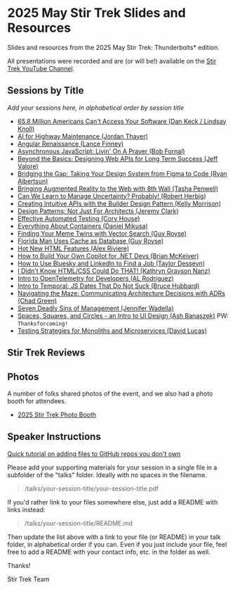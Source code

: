 # 2025 May Stir Trek Slides and Resources

Slides and resources from the 2025 May Stir Trek: Thunderbolts* edition.

All presentations were recorded and are (or will be!) available on the [Stir Trek YouTube Channel](https://youtube.com/stirtrek).

## Sessions by Title

*Add your sessions here, in alphabetical order by session title*

<!-- - [Session Title (SpeakerName)](/talks/foldername/README.md) -->
- [65.8 Million Americans Can't Access Your Software (Dan Keck / Lindsay Knoll)](https://go.osu.edu/65_8MillionAmericans)
- [AI for Highway Maintenance (Jordan Thayer)](/talks/ai-for-highway-maintenance/)
- [Angular Renaissance (Lance Finney)](https://tinyurl.com/stirTrekNgRen)
- [Asynchronous JavaScript: Livin' On A Prayer (Bob Fornal)](https://github.com/bob-fornal/tears)
- [Beyond the Basics: Designing Web APIs for Long Term Success (Jeff Valore)](/talks/web-api-design/)
- [Bridging the Gap: Taking Your Design System from Figma to Code (Ryan Albertsun)](https://buttons.design/slides/Figma%20to%20Code%202025%20Stir%20Trek.pdf)
- [Bringing Augmented Reality to the Web with 8th Wall (Tasha Penwell)](https://linktr.ee/stirtrek2025)
- [Can We Learn to Manage Uncertainty? Probably! (Robert Herbig)](https://www.dropbox.com/scl/fi/90vfx6cu5sdy4r91t1mr6/Can-We-Learn-to-Manage-Uncertainty_-Probably-StirTrek-2025.pdf?rlkey=v35p9ycttl1ep1c53pw52qe8w&e=1&st=wibxpidx&dl=0)
- [Creating Intuitive APIs with the Builder Design Pattern (Kelly Morrison)](https://github.com/kellyivymorrison/Presentations/blob/main/StirTrek2025/2025_Stir_Trek_Builder_Presentation.pdf)
- [Design Patterns: Not Just For Architects (Jeremy Clark)](https://github.com/jeremybytes/learning-design-patterns)
- [Effective Automated Testing (Cory House)](https://www.dropbox.com/scl/fi/n5yky8iue8af37kwssv0e/Effective-Automated-Testing-Stir-Trek-2025.pptx?rlkey=3fp7m1d93dtx5xigui1n1vqhg&dl=0)
- [Everything About Containers (Daniel Mikusa)](https://github.com/dmikusa/everything-about-containers)
- [Finding Your Meme Twins with Vector Search (Guy Royse)](talks//finding-your-meme-twin-with-embeddings-and-vector-search/)
- [Florida Man Uses Cache as Database (Guy Royse)](talks/florida-man-uses-cache-as-database)
- [Hot New HTML Features (Alex Riviere)](https://slides.com/fimion/stirtrek-2025)
- [How to Build Your Own Copilot for .NET Devs (Brian McKeiver)](https://www.mcbeev.com/stirtrek-25)
- [How to Use Bluesky and LinkedIn to Find a Job (Taylor Desseyn)](talks/how-to-use-bluesky-linkedin-find-job/)
- [I Didn't Know HTML/CSS Could Do THAT! (Kathryn Grayson Nanz)](https://docs.google.com/presentation/d/1-5_Y-NR6OQDDF2XAe3kadsvCEI_SXzZqfEdQ-k_EcAw/edit)
- [Intro to OpenTelemetry for Developers (AL Rodriguez)](https://programmeral.com/posts/20250502_StirTrek2025)
- [Intro to Temporal: JS Dates That Do Not Suck (Bruce Hubbard)](https://docs.google.com/presentation/d/1CdicRz9TzVzGz30qWyhwaNnTlE7njI08MuVE9fbyTH8/edit?slide=id.p#slide=id.p)
- [Navigating the Maze: Communicating Architecture Decisions with ADRs (Chad Green)](https://github.com/TaleLearnCode/NavigatingTheMaze)
- [Seven Deadly Sins of Management (Jennifer Wadella)](https://www.canva.com/design/DAGlTM0qA_U/CUmlINYfaexn1AJvgmF0DA/view?utm_content=DAGlTM)
- [Spaces, Squares, and Circles - an Intro to UI Design (Ash Banaszek)](https://ux-ash.com/p/resources) PW: ```Thanksforcoming!```
- [Testing Strategies for Monoliths and Microservices (David Lucas)](https://github.com/lseinc/stirtrek25-backend-testing-strategies)

## Stir Trek Reviews

<!-- Link to Bluesky or LinkedIn or Blog Posts about Stir Trek by speakers and attendees -->

## Photos

A number of folks shared photos of the event, and we also had a photo booth for attendees.

- [2025 Stir Trek Photo Booth](https://fotoshare.co/e/sa-X1x2MYC6dOANYba_93)

## Speaker Instructions

[Quick tutorial on adding files to GitHub repos you don't own](https://ardalis.com/how-to-add-files-to-a-github-repo-you-don%E2%80%99t-own/)

Please add your supporting materials for your session in a single file in a subfolder of the "talks" folder. Ideally with no spaces in the filename.

> /talks/your-session-title/your-session-title.pdf

If you'd rather link to your files somewhere else, just add a README with links instead:

> /talks/your-session-title/README.md

Then update the list above with a link to your file (or README) in your talk folder, in alphabetical order if you can. Even if you just include your file, feel free to add a README with your contact info, etc. in the folder as well.

Thanks!

Stir Trek Team
